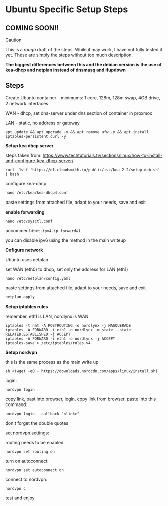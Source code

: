 # Ubuntu Specific Setup Steps

## COMING SOON!!

> [!CAUTION]
> This is a *rough* draft of the steps. While it may work, I have not fully tested it yet.
> These are simply the steps without too much description.

**The biggest differences between this and the debian version is the use of kea-dhcp and netplan instead of dnsmasq and ifupdown**

## Steps

Create Ubuntu container - minimums: 1 core, 128m, 128m swap, 4GB drive, 2 network interfaces

WAN - dhcp, set dns-server under dns section of container in proxmox

LAN - static, no address or gateway


`apt update && apt upgrade -y && apt remove ufw -y && apt install iptables-persistent curl -y`

**Setup kea dhcp server** 

steps taken from: https://www.techtutorials.tv/sections/linux/how-to-install-and-configure-kea-dhcp-server/

`curl -1sLf 'https://dl.cloudsmith.io/public/isc/kea-2-2/setup.deb.sh' | bash`

configure kea-dhcp

`nano /etc/kea/kea-dhcp4.conf`

paste settings from attached file, adapt to your needs, save and exit

**enable forwarding**

`nano /etc/sysctl.conf`

uncomment `#net.ipv4.ip_forward=1`

you can disable ipv6 using the method in the main writeup


**Cofigure network**

Ubuntu uses netplan

set WAN (eth0) to dhcp, set only the address for LAN (eth1)

`nano /etc/netplan/config.yaml`

paste settings from attached file, adapt to your needs, save and exit

`netplan apply`


**Setup iptables rules**

remember, eth1 is LAN, nordlynx is WAN

```
iptables -t nat -A POSTROUTING -o nordlynx -j MASQUERADE
iptables -A FORWARD -i eth1 -o nordlynx -m state --state RELATED,ESTABLISHED -j ACCEPT
iptables -A FORWARD -i eth1 -o nordlynx -j ACCEPT
iptables-save > /etc/iptables/rules.v4
```


**Setup nordvpn**

this is the same process as the main write up

`sh <(wget -qO - https://downloads.nordcdn.com/apps/linux/install.sh)`

login:

`nordvpn login`

copy link, past into browser, login, copy link from browser, paste into this command:

`nordvpn login --callback "<link>"`

don't forget the double quotes

set nordvpn settings:

routing needs to be enabled

`nordvpn set routing on`

turn on autoconnect:

`nordvpn set autoconnect on`

connect to nordvpn:

`nordvpn c`

test and enjoy

